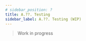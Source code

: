 ```yaml
---
# sidebar_position: ?
title: A.??. Testing
sidebar_label: A.??. Testing (WIP)
---
```


> Work in progress
